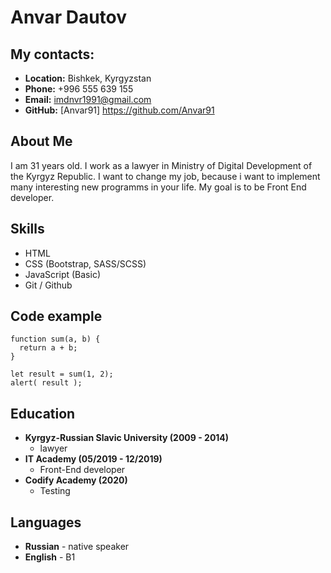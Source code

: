 # Anvar Dautov

## My contacts:

* **Location:** Bishkek, Kyrgyzstan
* **Phone:** +996 555 639 155
* **Email:** imdnvr1991@gmail.com
* **GitHub:** [Anvar91] https://github.com/Anvar91 


## About Me

I am 31 years old. I work as a lawyer in Ministry of Digital Development of the Kyrgyz Republic. I want to change my job, because i want to implement many interesting new programms in your life. My goal is to be Front End developer.


## Skills

* HTML
* CSS (Bootstrap, SASS/SCSS)
* JavaScript (Basic)
* Git / Github


## Code example
```
function sum(a, b) {
  return a + b;
}

let result = sum(1, 2);
alert( result );
```

## Education

* **Kyrgyz-Russian Slavic University (2009 - 2014)**
   + lawyer
* **IT Academy (05/2019 - 12/2019)**
   + Front-End developer
* **Codify Academy (2020)**
   + Testing


## Languages

* **Russian** - native speaker
* **English** - B1